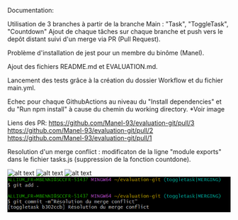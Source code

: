 Documentation: 

Utilisation de 3 branches à partir de la branche Main : "Task", "ToggleTask", "Countdown"
Ajout de chaque tâches sur chaque branche et push vers le depôt distant suivi d'un merge via PR (Pull Request).

Problème d'installation de jest pour un membre du binôme (Manel).

Ajout des fichiers README.md et EVALUATION.md.

Lancement des tests grâce à la création du dossier Workflow et du fichier main.yml. 

Echec pour chaque GithubActions au niveau du "Install dependencies" et du "Run npm install" à cause du chemin du working directory. *Voir image

Liens des PR: 
https://github.com/Manel-93/evaluation-git/pull/3
https://github.com/Manel-93/evaluation-git/pull/2
https://github.com/Manel-93/evaluation-git/pull/1


Resolution d'un merge conflict : modificaton de la ligne "module exports" dans le fichier tasks.js (suppression de la fonction countdone). 




![alt text](<Capture d'écran 2025-10-04 173027.png>)
![alt text](<Capture d'écran 2025-10-04 172250.png>)
![alt text](<Capture d'écran 2025-10-04 172955.png>)
![alt text](image.png)